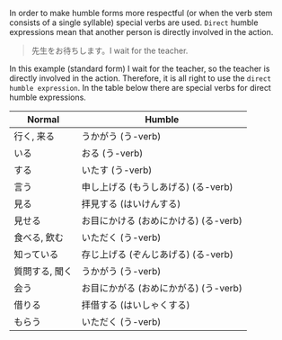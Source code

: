 In order to make humble forms more respectful (or when the verb stem consists of a single syllable) special verbs are used. `Direct` humble expressions mean that another person is directly involved in the action.

>先生をお待ちします。I wait for the teacher.

In this example (standard form) I wait for the teacher, so the teacher is directly involved in the action. Therefore, it is all right to use the `direct humble expression`.
In the table below there are special verbs for direct humble expressions.

|Normal|Humble|
|-|-|
|行く, 来る|うかがう (う-verb)|
|いる|おる (う-verb)|
|する|いたす (う-verb)|
|言う|申し上げる (もうしあげる) (る-verb)|
|見る|拝見する (はいけんする)|
|見せる|お目にかける (おめにかける) (る-verb)|
|食べる, 飲む|いただく (う-verb)|
|知っている|存じ上げる (ぞんじあげる) (る-verb)|
|質問する, 聞く|うかがう (う-verb)|
|会う|お目にかがる (おめにかがる) (う-verb)|
|借りる|拝借する (はいしゃくする)|
|もらう|いただく (う-verb)|